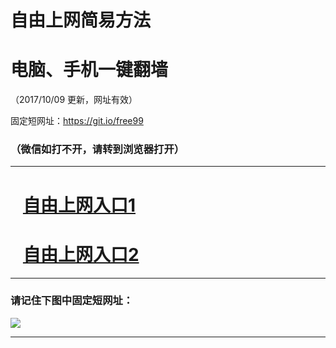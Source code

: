 ﻿# 自由上网简易方法

# 电脑、手机一键翻墙

（2017/10/09 更新，网址有效）

固定短网址：https://git.io/free99

### （微信如打不开，请转到浏览器打开）


***





# &nbsp;&nbsp; <a href="http://ft755017836.fwq-tz-1001.info/fwqtz01.html?t=10090018994 " target="_blank">自由上网入口1</a>
# &nbsp;&nbsp; <a href="http://ft198425189.fwq-tz-1002.info/fwqtz02.html?t=100900129365 " target="_blank">自由上网入口2</a>
***

### 请记住下图中固定短网址：

<img src="https://s3-us-west-2.amazonaws.com/fwq-1001/yjfq-20170905okok.png" /> 


***

